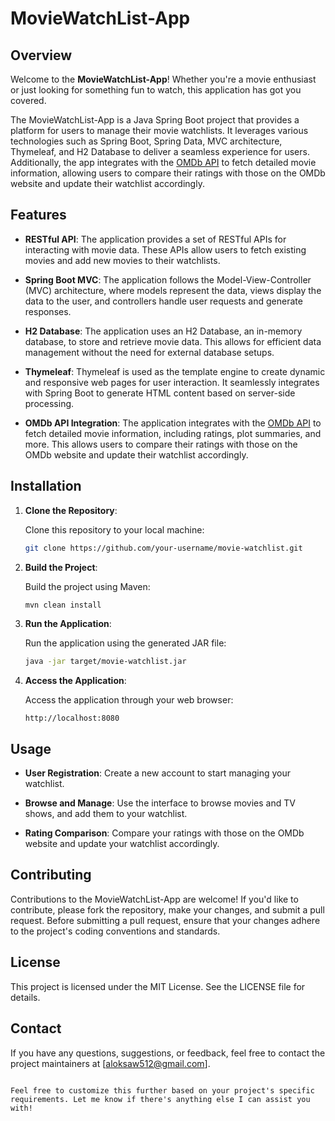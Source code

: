 # MovieWatchList-App

## Overview

Welcome to the **MovieWatchList-App**! Whether you're a movie enthusiast or just looking for something fun to watch, this application has got you covered.

The MovieWatchList-App is a Java Spring Boot project that provides a platform for users to manage their movie watchlists. It leverages various technologies such as Spring Boot, Spring Data, MVC architecture, Thymeleaf, and H2 Database to deliver a seamless experience for users. Additionally, the app integrates with the [OMDb API](https://www.omdbapi.com/) to fetch detailed movie information, allowing users to compare their ratings with those on the OMDb website and update their watchlist accordingly.

## Features

- **RESTful API**: The application provides a set of RESTful APIs for interacting with movie data. These APIs allow users to fetch existing movies and add new movies to their watchlists.

- **Spring Boot MVC**: The application follows the Model-View-Controller (MVC) architecture, where models represent the data, views display the data to the user, and controllers handle user requests and generate responses.

- **H2 Database**: The application uses an H2 Database, an in-memory database, to store and retrieve movie data. This allows for efficient data management without the need for external database setups.

- **Thymeleaf**: Thymeleaf is used as the template engine to create dynamic and responsive web pages for user interaction. It seamlessly integrates with Spring Boot to generate HTML content based on server-side processing.

- **OMDb API Integration**: The application integrates with the [OMDb API](https://www.omdbapi.com/) to fetch detailed movie information, including ratings, plot summaries, and more. This allows users to compare their ratings with those on the OMDb website and update their watchlist accordingly.

## Installation

1. **Clone the Repository**:

   Clone this repository to your local machine:

   ```bash
   git clone https://github.com/your-username/movie-watchlist.git
   ```

2. **Build the Project**:

   Build the project using Maven:

   ```bash
   mvn clean install
   ```

3. **Run the Application**:

   Run the application using the generated JAR file:

   ```bash
   java -jar target/movie-watchlist.jar
   ```

4. **Access the Application**:

   Access the application through your web browser:

   ```
   http://localhost:8080
   ```

## Usage

- **User Registration**: Create a new account to start managing your watchlist.

- **Browse and Manage**: Use the interface to browse movies and TV shows, and add them to your watchlist.

- **Rating Comparison**: Compare your ratings with those on the OMDb website and update your watchlist accordingly.

## Contributing

Contributions to the MovieWatchList-App are welcome! If you'd like to contribute, please fork the repository, make your changes, and submit a pull request. Before submitting a pull request, ensure that your changes adhere to the project's coding conventions and standards.

## License

This project is licensed under the MIT License. See the LICENSE file for details.

## Contact

If you have any questions, suggestions, or feedback, feel free to contact the project maintainers at [aloksaw512@gmail.com].
```

Feel free to customize this further based on your project's specific requirements. Let me know if there's anything else I can assist you with! 
